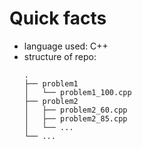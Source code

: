 # Quick facts
* language used: C++
* structure of repo:
  ```
  .
  ├── problem1
  │   └── problem1_100.cpp
  ├── problem2
  │   ├── problem2_60.cpp
  │   ├── problem2_85.cpp
  │   └── ...
  └── ...
  ```
